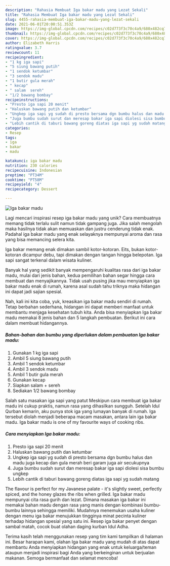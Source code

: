 ```yaml
---
description: "Rahasia Membuat Iga bakar madu yang Lezat Sekali"
title: "Rahasia Membuat Iga bakar madu yang Lezat Sekali"
slug: 4455-rahasia-membuat-iga-bakar-madu-yang-lezat-sekali
date: 2021-06-01T20:00:51.353Z
image: https://img-global.cpcdn.com/recipes/c02d773f3c70c4a9/680x482cq70/iga-bakar-madu-foto-resep-utama.jpg
thumbnail: https://img-global.cpcdn.com/recipes/c02d773f3c70c4a9/680x482cq70/iga-bakar-madu-foto-resep-utama.jpg
cover: https://img-global.cpcdn.com/recipes/c02d773f3c70c4a9/680x482cq70/iga-bakar-madu-foto-resep-utama.jpg
author: Elizabeth Harris
ratingvalue: 3.7
reviewcount: 11
recipeingredient:
- "1 kg iga sapi"
- "5 siung bawang putih"
- "1 sendok ketumbar"
- "3 sendok madu"
- "1 butir gula merah"
- " kecap"
- " salam  sereh"
- "1/2 bawang bombay"
recipeinstructions:
- "Presto iga sapi 20 menit"
- "Haluskan bawang putih dan ketumbar"
- "Ungkep iga sapi yg sudah di presto bersama dgn bumbu halus dan madu juga kecap dan gula merah beri garam juga air secukupnya"
- "Juga bumbu sudah surut dan meresap bakar iga sapi diolesi sisa bumbu ungkep"
- "Lebih cantik di taburi bawang goreng diatas iga sapi yg sudah matang"
categories:
- Resep
tags:
- iga
- bakar
- madu

katakunci: iga bakar madu 
nutrition: 230 calories
recipecuisine: Indonesian
preptime: "PT34M"
cooktime: "PT58M"
recipeyield: "4"
recipecategory: Dessert

---
```



![Iga bakar madu](https://img-global.cpcdn.com/recipes/c02d773f3c70c4a9/680x482cq70/iga-bakar-madu-foto-resep-utama.jpg)

Lagi mencari inspirasi resep iga bakar madu yang unik? Cara membuatnya memang tidak terlalu sulit namun tidak gampang juga. Jika salah mengolah maka hasilnya tidak akan memuaskan dan justru cenderung tidak enak. Padahal iga bakar madu yang enak selayaknya mempunyai aroma dan rasa yang bisa memancing selera kita.

Iga bakar memang enak dimakan sambil kotor-kotoran. Eits, bukan kotor-kotoran dicampur debu, tapi dimakan dengan tangan hingga belepotan. Iga sapi sangat terkenal dalam wisata kuliner.

Banyak hal yang sedikit banyak mempengaruhi kualitas rasa dari iga bakar madu, mulai dari jenis bahan, kedua pemilihan bahan segar hingga cara membuat dan menyajikannya. Tidak usah pusing jika mau menyiapkan iga bakar madu enak di rumah, karena asal sudah tahu triknya maka hidangan ini dapat jadi sajian spesial.


Nah, kali ini kita coba, yuk, kreasikan iga bakar madu sendiri di rumah. Tetap berbahan sederhana, hidangan ini dapat memberi manfaat untuk membantu menjaga kesehatan tubuh kita. Anda bisa menyiapkan Iga bakar madu memakai 8 jenis bahan dan 5 langkah pembuatan. Berikut ini cara dalam membuat hidangannya.

<!--inarticleads1-->

##### Bahan-bahan dan bumbu yang diperlukan dalam pembuatan Iga bakar madu:

1. Gunakan 1 kg iga sapi
1. Ambil 5 siung bawang putih
1. Ambil 1 sendok ketumbar
1. Ambil 3 sendok madu
1. Ambil 1 butir gula merah
1. Gunakan  kecap
1. Siapkan  salam + sereh
1. Sediakan 1/2 bawang bombay


Salah satu masakan iga sapi yang patut Meskipun cara membuat iga bakar madu ini cukup praktis, namun rasa yang dihasilkan sungguh. Setelah Idul Qurban kemarin, aku punya stok iga yang lumayan banyak di rumah. Iga tersebut diolah menjadi beberapa macam masakan, antara lain iga bakar madu. Iga bakar madu is one of my favourite ways of cooking ribs. 

<!--inarticleads2-->

##### Cara menyiapkan Iga bakar madu:

1. Presto iga sapi 20 menit
1. Haluskan bawang putih dan ketumbar
1. Ungkep iga sapi yg sudah di presto bersama dgn bumbu halus dan madu juga kecap dan gula merah beri garam juga air secukupnya
1. Juga bumbu sudah surut dan meresap bakar iga sapi diolesi sisa bumbu ungkep
1. Lebih cantik di taburi bawang goreng diatas iga sapi yg sudah matang


The flavour is perfect for my Javanese palate - it&#39;s slightly sweet, perfectly spiced, and the honey glazes the ribs when grilled. Iga bakar madu mempunyai cita rasa gurih dan lezat. Dimana masakan iga bakar ini memakai bahan madu dengan rasa yang manis dengan kombinasi bumbu-bumbu lainnya sehingga memiliki. Mudahnya menemukan usaha kuliner dengan menu iga bakar menujukkan tingginya minat pecinta kuliner terhadap hidangan spesial yang satu ini. Resep iga bakar penyet dengan sambal matah, cocok buat olahan daging kurban Idul Adha. 

Terima kasih telah menggunakan resep yang tim kami tampilkan di halaman ini. Besar harapan kami, olahan Iga bakar madu yang mudah di atas dapat membantu Anda menyiapkan hidangan yang enak untuk keluarga/teman ataupun menjadi inspirasi bagi Anda yang berkeinginan untuk berjualan makanan. Semoga bermanfaat dan selamat mencoba!
